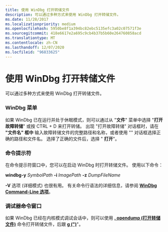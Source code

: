 ```yaml
---
title: 使用 WinDbg 打开转储文件
description: 可以通过多种方式来使用 WinDbg 打开转储文件。
ms.date: 11/28/2017
ms.localizationpriority: medium
ms.openlocfilehash: 5950be8f1a394bc82ebc5135efc3a02c07571f3e
ms.sourcegitcommit: 418e6617e2a695c9cb4b37b5b60e264760858acd
ms.translationtype: MT
ms.contentlocale: zh-CN
ms.lasthandoff: 12/07/2020
ms.locfileid: "96833625"
---
```

# <a name="opening-a-dump-file-using-windbg"></a>使用 WinDbg 打开转储文件


可以通过多种方式来使用 WinDbg 打开转储文件。

### <a name="span-idwindbg_menuspanspan-idwindbg_menuspanspan-idwindbg_menuspanwindbg-menu"></a><span id="WinDbg_Menu"></span><span id="windbg_menu"></span><span id="WINDBG_MENU"></span>WinDbg 菜单

如果 WinDbg 已在运行并处于休眠模式，则可以通过从 "**文件**" 菜单中选择 "**打开故障转储**" 或按 CTRL + D 来打开转储。 出现 "打开故障转储" 对话框时，请在 **"文件名" 框中** 输入故障转储文件的完整路径和名称，或者使用 "" 对话框选择正确的路径和文件名。 选择了正确的文件后，选择 " **打开**"。

### <a name="span-idcommand_promptspanspan-idcommand_promptspanspan-idcommand_promptspancommand-prompt"></a><span id="Command_Prompt"></span><span id="command_prompt"></span><span id="COMMAND_PROMPT"></span>命令提示符

在命令提示符窗口中，您可以在启动 WinDbg 时打开转储文件。 使用以下命令：

**windbg-y** *SymbolPath* **-i** *ImagePath* **-z** *DumpFileName*

**-V** 选项 (详细模式) 也很有用。 有关命令行语法的详细信息，请参阅 [**WinDbg Command-Line 选项**](windbg-command-line-options.md)。

### <a name="span-iddebugger_command_windowspanspan-iddebugger_command_windowspanspan-iddebugger_command_windowspandebugger-command-window"></a><span id="Debugger_Command_Window"></span><span id="debugger_command_window"></span><span id="DEBUGGER_COMMAND_WINDOW"></span>调试器命令窗口

如果 WinDbg 已经在内核模式调试会话中，则可以使用 [**. opendump (打开转储文件)**](-opendump--open-dump-file-.md) 命令打开转储文件，后跟 [**g (")**](g--go-.md)"。

 

 





